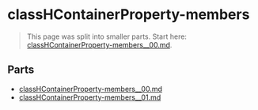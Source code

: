 # classHContainerProperty-members

> This page was split into smaller parts. Start here: [classHContainerProperty-members__00.md](classHContainerProperty-members__00.md).

## Parts

- [classHContainerProperty-members__00.md](classHContainerProperty-members__00.md)
- [classHContainerProperty-members__01.md](classHContainerProperty-members__01.md)

